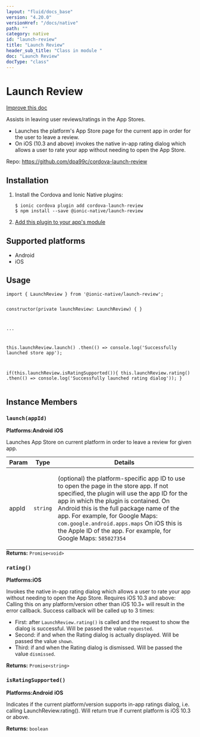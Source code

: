 ```yaml
---
layout: "fluid/docs_base"
version: "4.20.0"
versionHref: "/docs/native"
path: ""
category: native
id: "launch-review"
title: "Launch Review"
header_sub_title: "Class in module "
doc: "Launch Review"
docType: "class"
---
```


<h1 class="api-title">Launch Review</h1>

<a class="improve-v2-docs" href="http://github.com/ionic-team/ionic-native/edit/master/src/@ionic-native/plugins/launch-review/index.ts#L1">
  Improve this doc
</a>







<p>Assists in leaving user reviews/ratings in the App Stores.</p>
<ul>
<li>Launches the platform&#39;s App Store page for the current app in order for the user to leave a review.</li>
<li>On iOS (10.3 and above) invokes the native in-app rating dialog which allows a user to rate your app without needing to open the App Store.</li>
</ul>


<p>Repo:
  <a href="https://github.com/dpa99c/cordova-launch-review">
    https://github.com/dpa99c/cordova-launch-review
  </a>
</p>


<h2><a class="anchor" name="installation" href="#installation"></a>Installation</h2>
<ol class="installation">
  <li>Install the Cordova and Ionic Native plugins:<br>
    <pre><code class="nohighlight">$ ionic cordova plugin add cordova-launch-review
$ npm install --save @ionic-native/launch-review
</code></pre>
  </li>
  <li><a href="https://ionicframework.com/docs/native/#Add_Plugins_to_Your_App_Module">Add this plugin to your app's module</a></li>
</ol>



<h2><a class="anchor" name="platforms" href="#platforms"></a>Supported platforms</h2>
<ul>
  <li>Android</li><li>iOS</li>
</ul>






<h2><a class="anchor" name="usage" href="#usage"></a>Usage</h2>
<pre><code class="lang-typescript">import { LaunchReview } from &#39;@ionic-native/launch-review&#39;;

constructor(private launchReview: LaunchReview) { }

...

this.launchReview.launch()
  .then(() =&gt; console.log(&#39;Successfully launched store app&#39;);

if(this.launchReview.isRatingSupported()){
  this.launchReview.rating()
    .then(() =&gt; console.log(&#39;Successfully launched rating dialog&#39;));
}
</code></pre>








<h2><a class="anchor" name="instance-members" href="#instance-members"></a>Instance Members</h2>
<h3><a class="anchor" name="launch" href="#launch"></a><code>launch(appId)</code></h3>



<p>
  <strong>Platforms:</strong><strong class="tag">Android</strong>&nbsp;<strong class="tag">iOS</strong>&nbsp;</p>


Launches App Store on current platform in order to leave a review for given app.
<table class="table param-table" style="margin:0;">
  <thead>
  <tr>
    <th>Param</th>
    <th>Type</th>
    <th>Details</th>
  </tr>
  </thead>
  <tbody>
  <tr>
    <td>
      appId</td>
    <td>
      <code>string</code>
    </td>
    <td>
      <p>(optional) the platform-specific app ID to use to open the page in the store app.
If not specified, the plugin will use the app ID for the app in which the plugin is contained.
On Android this is the full package name of the app. For example, for Google Maps: <code>com.google.android.apps.maps</code>
On iOS this is the Apple ID of the app. For example, for Google Maps: <code>585027354</code></p>
</td>
  </tr>
  </tbody>
</table>

<div class="return-value" markdown="1">
  <i class="icon ion-arrow-return-left"></i>
  <b>Returns:</b> <code>Promise&lt;void&gt;</code> 
</div><h3><a class="anchor" name="rating" href="#rating"></a><code>rating()</code></h3>



<p>
  <strong>Platforms:</strong><strong class="tag">iOS</strong>&nbsp;</p>


Invokes the native in-app rating dialog which allows a user to rate your app without needing to open the App Store.
Requires iOS 10.3 and above: Calling this on any platform/version other than iOS 10.3+ will result in the error callback.
Success callback will be called up to 3 times:
- First: after `LaunchReview.rating()` is called and the request to show the dialog is successful. Will be passed the value `requested`.
- Second: if and when the Rating dialog is actually displayed.  Will be passed the value `shown`.
- Third: if and when the Rating dialog is dismissed.  Will be passed the value `dismissed`.


<div class="return-value" markdown="1">
  <i class="icon ion-arrow-return-left"></i>
  <b>Returns:</b> <code>Promise&lt;string&gt;</code> 
</div><h3><a class="anchor" name="isRatingSupported" href="#isRatingSupported"></a><code>isRatingSupported()</code></h3>



<p>
  <strong>Platforms:</strong><strong class="tag">Android</strong>&nbsp;<strong class="tag">iOS</strong>&nbsp;</p>


Indicates if the current platform/version supports in-app ratings dialog, i.e. calling LaunchReview.rating().
Will return true if current platform is iOS 10.3 or above.


<div class="return-value" markdown="1">
  <i class="icon ion-arrow-return-left"></i>
  <b>Returns:</b> <code>boolean</code> 
</div>





